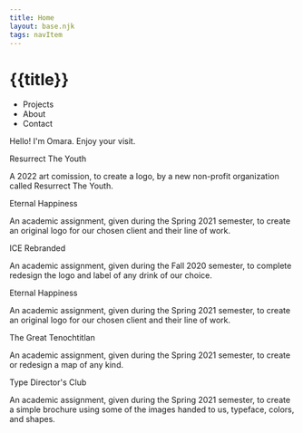 ```yaml
---
title: Home
layout: base.njk
tags: navItem
---
```


# {{title}}

- Projects
- About
- Contact


Hello! I'm Omara. Enjoy your visit.

Resurrect The Youth

A 2022 art comission, to create a logo, by a new non-profit organization called Resurrect The Youth.

Eternal Happiness

An academic assignment, given during the Spring 2021 semester, to create an original logo for our chosen client and their line of work.

ICE Rebranded

An academic assignment, given during the Fall 2020 semester, to complete redesign the logo and label of any drink of our choice.

Eternal Happiness

An academic assignment, given during the Spring 2021 semester, to create an original logo for our chosen client and their line of work.

The Great Tenochtitlan

An academic assignment, given during the Spring 2021 semester, to create or redesign a map of any kind.

Type Director's Club

An academic assignment, given during the Spring 2021 semester, to create a simple brochure using some of the images handed to us, typeface, colors, and shapes.

